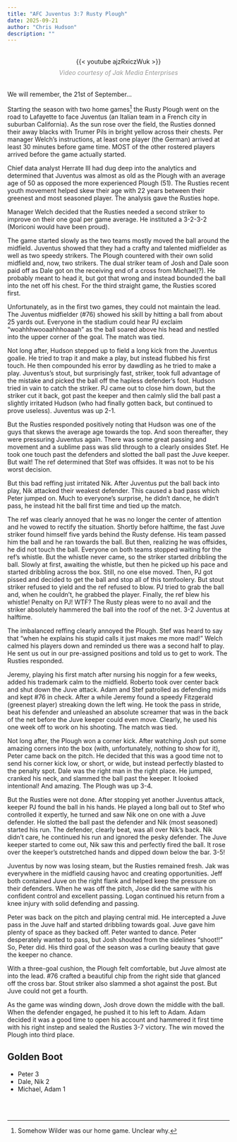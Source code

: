 ```yaml
---
title: "AFC Juventus 3:7 Rusty Plough"
date: 2025-09-21
author: "Chris Hudson"
description: ""
---
```


<figure style="text-align: center; margin: 2rem 0;">
  <div style="max-width: 800px; margin: 0 auto;">
    {{< youtube ajzRxiczWuk >}}
  </div>
  <figcaption style="margin-top: 0.5rem; font-style: italic; color: #999;">Video courtesy of Jak Media Enterprises</figcaption>
</figure>

We will remember, the 21st of September…

Starting the season with two home games[^1] the Rusty Plough went on the road to Lafayette to face Juventus (an Italian team in a French city in suburban California).  As the sun rose over the field, the Rusties donned their away blacks with Trumer Pils in bright yellow across their chests. Per manager Welch’s instructions, at least one player (the German) arrived at least 30 minutes before game time. MOST of the other rostered players arrived before the game actually started.

Chief data analyst Herrate III had dug deep into the analytics and determined that Juventus was almost as old as the Plough with an average age of 50 as opposed the more experienced Plough (51). The Rusties recent youth movement helped skew their age with 22 years between their greenest and most seasoned player. The analysis gave the Rusties hope.

Manager Welch decided that the Rusties needed a second striker to improve on their one goal per game average. He instituted a 3-2-3-2 (Moriconi would have been proud).

The game started slowly as the two teams mostly moved the ball around the midfield. Juventus showed that they had a crafty and talented midfielder as well as two speedy strikers. The Plough countered with their own solid midfield and, now, two strikers. The dual striker team of Josh and Dale soon paid off as Dale got on the receiving end of a cross from Michael(?). He probably meant to head it, but got that wrong and instead bounded the ball into the net off his chest. For the third straight game, the Rusties scored first.

Unfortunately, as in the first two games, they could not maintain the lead. The Juventus midfielder (\#76) showed his skill by hitting a ball from about 25 yards out. Everyone in the stadium could hear PJ exclaim “woahhhwooaahhhoaaah” as the ball soared above his head and nestled into the upper corner of the goal. The match was tied.

Not long after, Hudson stepped up to field a long kick from the Juventus goalie. He tried to trap it and make a play, but instead flubbed his first touch. He then compounded his error by dawdling as he tried to make a play. Juventus’s stout, but surprisingly fast, striker, took full advantage of the mistake and picked the ball off the hapless defender’s foot. Hudson tried in vain to catch the striker. PJ came out to close him down, but the striker cut it back, got past the keeper and then calmly slid the ball past a slightly irritated Hudson (who had finally gotten back, but continued to prove useless). Juventus was up 2-1.

But the Rusties responded positively noting that Hudson was one of the guys that skews the average age towards the top. And soon thereafter, they were pressuring Juventus again. There was some great passing and movement and a sublime pass was slid through to a clearly onsides Stef. He took one touch past the defenders and slotted the ball past the Juve keeper. But wait\! The ref determined that Stef was offsides. It was not to be his worst decision.

But this bad reffing just irritated Nik. After Juventus put the ball back into play, Nik attacked their weakest defender. This caused a bad pass which Peter jumped on. Much to everyone’s surprise, he didn’t dance, he didn’t pass, he instead hit the ball first time and tied up the match.

The ref was clearly annoyed that he was no longer the center of attention and he vowed to rectify the situation. Shortly before halftime, the fast Juve striker found himself five yards behind the Rusty defense. His team passed him the ball and he ran towards the ball. But then, realizing he was offsides, he did not touch the ball. Everyone on both teams stopped waiting for the ref’s whistle. But the whistle never came, so the striker started dribbling the ball. Slowly at first, awaiting the whistle, but then he picked up his pace and started dribbling across the box. Still, no one else moved. Then, PJ got pissed and decided to get the ball and stop all of this tomfoolery. But stout striker refused to yield and the ref refused to blow. PJ tried to grab the ball and, when he couldn’t, he grabbed the player. Finally, the ref blew his whistle\! Penalty on PJ\! WTF? The Rusty pleas were to no avail and the striker absolutely hammered the ball into the roof of the net. 3-2 Juventus at halftime.

The imbalanced reffing clearly annoyed the Plough. Stef was heard to say that “when he explains his stupid calls it just makes me more mad\!” Welch calmed his players down and reminded us there was a second half to play. He sent us out in our pre-assigned positions and told us to get to work. The Rusties responded.

Jeremy, playing his first match after nursing his noggin for a few weeks, added his trademark calm to the midfield. Roberto took over center back and shut down the Juve attack. Adam and Stef patrolled as defending mids and kept \#76 in check. After a while Jeremy found a speedy Fitzgerald (greenest player) streaking down the left wing. He took the pass in stride, beat his defender and unleashed an absolute screamer that was in the back of the net before the Juve keeper could even move. Clearly, he used his one week off to work on his shooting. The match was tied.

Not long after, the Plough won a corner kick. After watching Josh put some amazing corners into the box (with, unfortunately, nothing to show for it), Peter came back on the pitch. He decided that this was a good time not to send his corner kick low, or short, or wide, but instead perfectly blasted to the penalty spot. Dale was the right man in the right place. He jumped, cranked his neck, and slammed the ball past the keeper. It looked intentional\! And amazing. The Plough was up 3-4.

But the Rusties were not done. After stopping yet another Juventus attack, keeper PJ found the ball in his hands. He played a long ball out to Stef who controlled it expertly, he turned and saw Nik one on one with a Juve defender. He slotted the ball past the defender and Nik (most seasoned) started his run. The defender, clearly beat, was all over Nik’s back. Nik didn’t care, he continued his run and ignored the pesky defender. The Juve keeper started to come out, Nik saw this and perfectly fired the ball. It rose over the keeper’s outstretched hands and dipped down below the bar. 3-5\!

Juventus by now was losing steam, but the Rusties remained fresh. Jak was everywhere in the midfield causing havoc and creating opportunities. Jeff both contained Juve on the right flank and helped keep the pressure on their defenders. When he was off the pitch, Jose did the same with his confident control and excellent passing. Logan continued his return from a knee injury with solid defending and passing. 

Peter was back on the pitch and playing central mid. He intercepted a Juve pass in the Juve half and started dribbling towards goal. Juve gave him plenty of space as they backed off. Peter wanted to dance. Peter desperately wanted to pass, but Josh shouted from the sidelines “shoot\!\!” So, Peter did. His third goal of the season was a curling beauty that gave the keeper no chance.

With a three-goal cushion, the Plough felt comfortable, but Juve almost ate into the lead. \#76 crafted a beautiful chip from the right side that glanced off the cross bar. Stout striker also slammed a shot against the post. But Juve could not get a fourth.

As the game was winding down, Josh drove down the middle with the ball. When the defender engaged, he pushed it to his left to Adam. Adam decided it was a good time to open his account and hammered it first time with his right instep and sealed the Rusties 3-7 victory. The win moved the Plough into third place.



## Golden Boot

* Peter 3  
* Dale, Nik 2  
* Michael, Adam 1

<br><br>
[^1]:  Somehow Wilder was our home game. Unclear why.